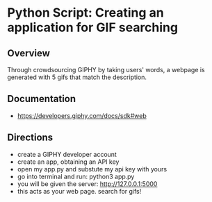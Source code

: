 # Python Script: Creating an application for GIF searching

## Overview
Through crowdsourcing GIPHY by taking users' words, a webpage is generated with 5 gifs that match the description. 

## Documentation
- https://developers.giphy.com/docs/sdk#web

## Directions
- create a GIPHY developer account
- create an app, obtaining an API key
- open my app.py and substute my api key with yours
- go into terminal and run: python3 app.py
- you will be given the server: http://127.0.0.1:5000
- this acts as your web page. search for gifs!

